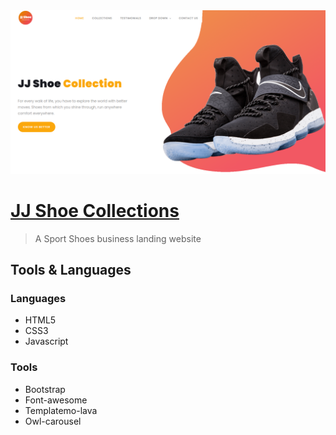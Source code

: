 <img src="https://github.com/herndev/JJ-shoe-collection/blob/master/assets/images/Screenshot.png" />

# [JJ Shoe Collections](http://jjshoe.ml/?i=1)

> A Sport Shoes business landing website

## Tools & Languages

### Languages

- HTML5
- CSS3
- Javascript

### Tools

- Bootstrap
- Font-awesome
- Templatemo-lava
- Owl-carousel


